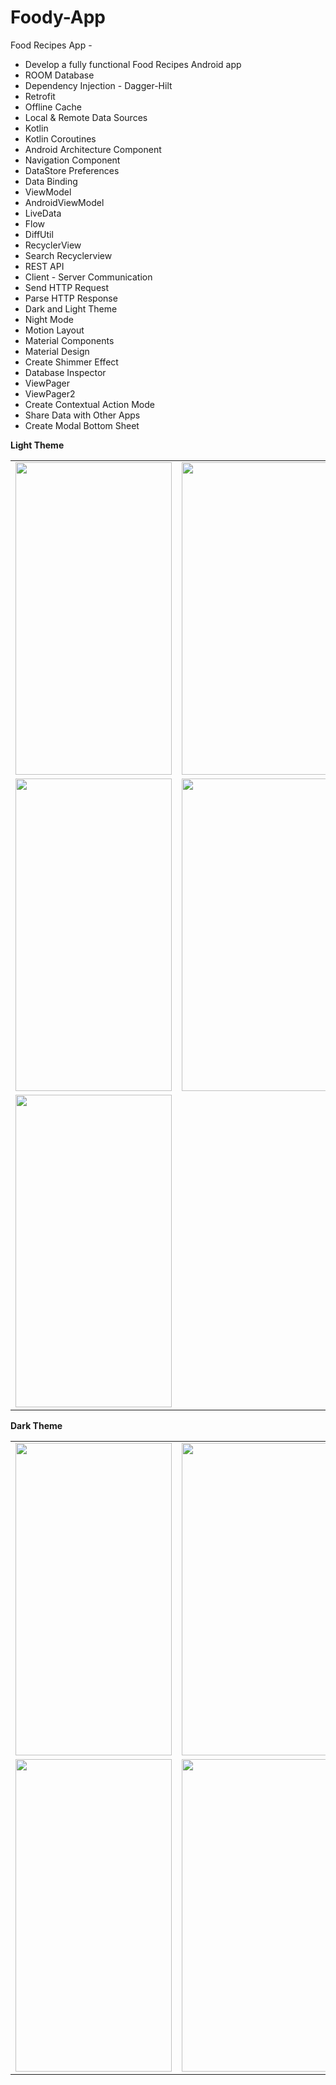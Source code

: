 # Foody-App

Food Recipes App -

* Develop a fully functional Food Recipes Android app
* ROOM Database
* Dependency Injection - Dagger-Hilt
* Retrofit
* Offline Cache
* Local & Remote Data Sources
* Kotlin
* Kotlin Coroutines
* Android Architecture Component
* Navigation Component
* DataStore Preferences
* Data Binding
* ViewModel
* AndroidViewModel
* LiveData
* Flow
* DiffUtil
* RecyclerView
* Search Recyclerview
* REST API
* Client - Server Communication
* Send HTTP Request
* Parse HTTP Response
* Dark and Light Theme
* Night Mode
* Motion Layout
* Material Components
* Material Design
* Create Shimmer Effect
* Database Inspector
* ViewPager
* ViewPager2
* Create Contextual Action Mode
* Share Data with Other Apps
* Create Modal Bottom Sheet


**Light Theme**

<table>
  <tr>
    <td>
      <img src="https://github.com/ZeynelErdiKarabulut/Foody-App/blob/master/images/Screenshot_20220309-211247_Foody.jpg" width="250" height="500"/>
    </td>
    <td>
      <img src="https://github.com/ZeynelErdiKarabulut/Foody-App/blob/master/images/Screenshot_20220309-211253_Foody.jpg" width="250" height="500"/>
    </td>
    <td>
      <img src="https://github.com/ZeynelErdiKarabulut/Foody-App/blob/master/images/Screenshot_20220309-211301_Foody.jpg" width="250" height="500"/>
    </td>
  </tr>
   <tr>
    <td>
      <img src="https://github.com/ZeynelErdiKarabulut/Foody-App/blob/master/images/Screenshot_20220309-211306_Foody.jpg" width="250" height="500"/>
    </td>
    <td>
      <img src="https://github.com/ZeynelErdiKarabulut/Foody-App/blob/master/images/Screenshot_20220309-211322_Foody.jpg" width="250" height="500"/>
    </td>
    <td>
      <img src="https://github.com/ZeynelErdiKarabulut/Foody-App/blob/master/images/Screenshot_20220309-211327_Foody.jpg" width="250" height="500"/>
    </td>
  </tr>
  <tr>
    <td>
      <img src="https://github.com/ZeynelErdiKarabulut/Foody-App/blob/master/images/Screenshot_20220309-211342_Foody.jpg" width="250" height="500"/>
    </td>
  </tr>
</table>

**Dark Theme**

<table>
  <tr>
    <td>
      <img src="https://github.com/ZeynelErdiKarabulut/Foody-App/blob/master/images/Screenshot_20220309-211348_Foody.jpg" width="250" height="500"/>
    </td>
    <td>
      <img src="https://github.com/ZeynelErdiKarabulut/Foody-App/blob/master/images/Screenshot_20220309-211354_Foody.jpg" width="250" height="500"/>
    </td>
     <td>
      <img src="https://github.com/ZeynelErdiKarabulut/Foody-App/blob/master/images/Screenshot_20220309-211400_Foody.jpg" width="250" height="500"/>
    </td>
  </tr>
   <tr>   
    <td>
      <img src="https://github.com/ZeynelErdiKarabulut/Foody-App/blob/master/images/Screenshot_20220309-211403_Foody.jpg" width="250" height="500"/>
    </td>
    <td>
      <img src="https://github.com/ZeynelErdiKarabulut/Foody-App/blob/master/images/Screenshot_20220309-211407_Foody.jpg" width="250" height="500"/>
    </td>
      <td>
      <img src="https://github.com/ZeynelErdiKarabulut/Foody-App/blob/master/images/Screenshot_20220309-211420_Foody.jpg" width="250" height="500"/>
    </td>
  </tr>
  </table>

